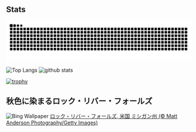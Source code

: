 ## Stats
<picture>
  <source media="(prefers-color-scheme: dark)" srcset="https://raw.githubusercontent.com/ba230t/ba230t/output/github-contribution-grid-snake-dark.svg">
  <source media="(prefers-color-scheme: light)" srcset="https://raw.githubusercontent.com/ba230t/ba230t/output/github-contribution-grid-snake.svg">
  <img alt="github contribution grid snake animation" src="https://raw.githubusercontent.com/ba230t/ba230t/output/github-contribution-grid-snake.svg">
</picture>

<p align="left">
  <img alt="Top Langs" height="150px" src="https://github-readme-stats.vercel.app/api/top-langs/?username=ba230t&layout=compact&theme=transparent" />
  <img alt="github stats" height="150px" src="https://github-readme-stats.vercel.app/api?username=ba230t&theme=transparent" />
</p>

[![trophy](https://github-profile-trophy.vercel.app/?username=ba230t&theme=transparent&column=7)](https://github.com/ryo-ma/github-profile-trophy)


<!-- Bing Wallpaper Start -->
## 秋色に染まるロック・リバー・フォールズ
![Bing Wallpaper](https://www.bing.com/th?id=OHR.RockRiverFalls_JA-JP0295221799_1920x1080.jpg&rf=LaDigue_1920x1080.jpg&pid=hp)
[ロック・リバー・フォールズ, 米国 ミシガン州 (© Matt Anderson Photography/Getty Images)](https://www.bing.com/search?q=%E3%83%AD%E3%83%83%E3%82%AF%E3%83%BB%E3%83%AA%E3%83%90%E3%83%BC%E3%83%BB%E3%83%95%E3%82%A9%E3%83%BC%E3%83%AB%E3%82%BA&form=hpcapt&filters=HpDate%3a%2220251016_1500%22)
<!-- Bing Wallpaper End -->
